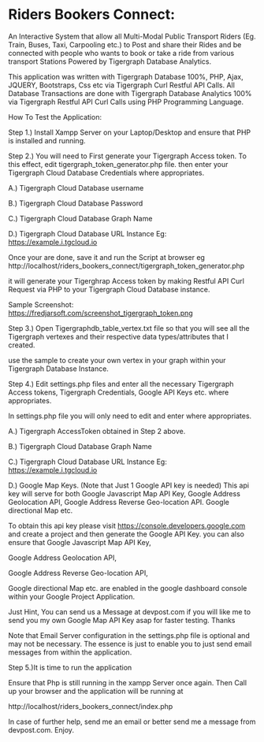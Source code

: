 # Riders Bookers Connect:

An Interactive System that allow all Multi-Modal Public Transport Riders (Eg. Train, Buses, Taxi, Carpooling etc.) to Post and share their Rides and be connected 
with people who wants to book or take a ride from various transport Stations Powered by Tigergraph Database Analytics.


This application was written with Tigergraph Database 100%, PHP, Ajax, JQUERY, Bootstraps, Css etc via Tigergraph Curl Restful API Calls.
All Database Transactions are done with Tigergraph Database Analytics 100% via Tigergraph Restful API Curl Calls using PHP Programming Language.



How To Test the Application:

Step 1.) Install Xampp Server on your Laptop/Desktop and ensure that PHP is installed and running.

Step 2.) You will need to First generate your Tigergraph Access token.  To this effect, edit tigergraph_token_generator.php file.
then enter your Tigergraph Cloud Database Credentials where appropriates.

A.) Tigergraph Cloud Database username

B.) Tigergraph Cloud Database Password

C.) Tigergraph Cloud Database Graph Name

D.) Tigergraph Cloud Database URL Instance  Eg: https://example.i.tgcloud.io

Once your are done, save it and run the Script at browser eg http://localhost/riders_bookers_connect/tigergraph_token_generator.php

 it will generate your Tigerghrap Access token by making Restful API Curl Request via PHP to your Tigergraph Cloud Database instance.
 
 Sample Screenshot:   https://fredjarsoft.com/screenshot_tigergraph_token.png



Step 3.) Open Tigergraphdb_table_vertex.txt file so that you will see all the Tigergraph vertexes and their respective data types/attributes that I created.

use the sample to create your own vertex in your graph within your Tigergraph Database Instance.


Step 4.) Edit settings.php files and enter all the necessary  Tigergraph Access tokens, Tigergraph Credentials, Google API Keys etc. where appropriates.

In settings.php file you will only need to edit and enter where appropriates.

A.) Tigergraph AccessToken obtained in Step 2 above.

B.) Tigergraph Cloud Database Graph Name

C.) Tigergraph Cloud Database URL Instance  Eg: https://example.i.tgcloud.io

D.) Google Map Keys. (Note that Just 1 Google API key is needed) This api key will serve for both Google Javascript Map API Key, 
Google Address Geolocation API, Google Address Reverse Geo-location API. Google directional Map etc.

To obtain this api key please visit https://console.developers.google.com
and create a project and then generate the Google API Key. you can also ensure that 
Google Javascript Map API Key, 

Google Address Geolocation API,

Google Address Reverse Geo-location API, 

Google directional Map etc. are enabled in the google dashboard console within your Google Project Application.


Just Hint, You can send us a Message at devpost.com if you will like me to send you my own Google Map API Key asap for faster testing.  Thanks



Note that Email Server configuration in the settings.php file is optional and may not be necessary. 
The essence is just to enable you to just send email messages from within the application.


Step 5.)It is time to run the application

Ensure that Php is still running in the xampp Server once again. Then Call up your browser and the application will be running at 

http://localhost/riders_bookers_connect/index.php


In case of further help, send me an email or better send me a message from devpost.com.   Enjoy.

